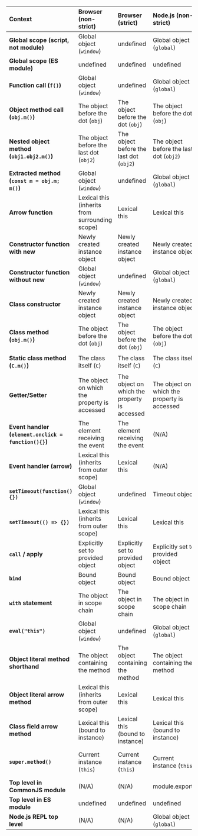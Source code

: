 | **Context** | **Browser (non-strict)** | **Browser (strict)** | **Node.js (non-strict)** | **Node.js (strict)** | **Example** |
| :--- | :--- | :--- | :--- | :--- | :--- |
| **Global scope (script, not module)** | Global object (`window`) | undefined | Global object (`global`) | undefined | `console.log(this);` |
| **Global scope (ES module)** | undefined | undefined | undefined | undefined | `console.log(this);` in module |
| **Function call (`f()`)** | Global object (`window`) | undefined | Global object (`global`) | undefined | `function f(){ console.log(this); } f();` |
| **Object method call (`obj.m()`)** | The object before the dot (`obj`) | The object before the dot (`obj`) | The object before the dot (`obj`) | The object before the dot (`obj`) | `let obj = { m(){ console.log(this); } }; obj.m();` |
| **Nested object method (`obj1.obj2.m()`)** | The object before the last dot (`obj2`) | The object before the last dot (`obj2`) | The object before the last dot (`obj2`) | The object before the last dot (`obj2`) | `let obj1 = { obj2:{ m(){ console.log(this); } } }; obj1.obj2.m();` |
| **Extracted method (`const m = obj.m; m()`)** | Global object (`window`) | undefined | Global object (`global`) | undefined | `let f = obj.m; f();` |
| **Arrow function** | Lexical this (inherits from surrounding scope) | Lexical this | Lexical this | Lexical this | `let f = () => console.log(this); f();` |
| **Constructor function with new** | Newly created instance object | Newly created instance object | Newly created instance object | Newly created instance object | `function Person(){ console.log(this); } new Person();` |
| **Constructor function without new** | Global object (`window`) | undefined | Global object (`global`) | undefined | `function Person(){ console.log(this); } Person();` |
| **Class constructor** | Newly created instance object | Newly created instance object | Newly created instance object | Newly created instance object | `class C { constructor(){ console.log(this); } } new C();` |
| **Class method (`obj.m()`)** | The object before the dot (`obj`) | The object before the dot (`obj`) | The object before the dot (`obj`) | The object before the dot (`obj`) | `class C { m(){ console.log(this); } } new C().m();` |
| **Static class method (`C.m()`)** | The class itself (`C`) | The class itself (`C`) | The class itself (`C`) | The class itself (`C`) | `class C { static m(){ console.log(this); } } C.m();` |
| **Getter/Setter** | The object on which the property is accessed | The object on which the property is accessed | The object on which the property is accessed | The object on which the property is accessed | `let obj = { get x(){ console.log(this); return 1; } }; obj.x;` |
| **Event handler (`element.onclick = function(){}`)** | The element receiving the event | The element receiving the event | (N/A) | (N/A) | `button.onclick = function(){ console.log(this); };` |
| **Event handler (arrow)** | Lexical this (inherits from outer scope) | Lexical this | (N/A) | (N/A) | `button.onclick = () => console.log(this);` |
| **`setTimeout(function(){})`** | Global object (`window`) | undefined | Timeout object | undefined | `setTimeout(function(){ console.log(this); }, 0);` |
| **`setTimeout(() => {})`** | Lexical this (inherits from outer scope) | Lexical this | Lexical this | Lexical this | `setTimeout(() => console.log(this), 0);` |
| **`call` / apply** | Explicitly set to provided object | Explicitly set to provided object | Explicitly set to provided object | Explicitly set to provided object | `function f(){ console.log(this); } f.call({x:1});` |
| **`bind`** | Bound object | Bound object | Bound object | Bound object | `let g = f.bind({y:2}); g();` |
| **`with` statement** | The object in scope chain | The object in scope chain | The object in scope chain | The object in scope chain | `with({a:1}){ console.log(this); }` |
| **`eval("this")`** | Global object (`window`) | undefined | Global object (`global`) | undefined (when called directly) | `console.log(eval("this"));` |
| **Object literal method shorthand** | The object containing the method | The object containing the method | The object containing the method | The object containing the method | `let obj = { m(){ console.log(this); } }; obj.m();` |
| **Object literal arrow method** | Lexical this (inherits from outer scope) | Lexical this | Lexical this | Lexical this | `let obj = { m: () => console.log(this) }; obj.m();` |
| **Class field arrow method** | Lexical this (bound to instance) | Lexical this (bound to instance) | Lexical this (bound to instance) | Lexical this (bound to instance) | `class C { m = () => console.log(this); } new C().m();` |
| **`super.method()`** | Current instance (`this`) | Current instance (`this`) | Current instance (`this`) | Current instance (`this`) | `class A { m(){ console.log(this); } } class B extends A { m(){ super.m(); } } new B().m();` |
| **Top level in CommonJS module** | (N/A) | (N/A) | module.exports | module.exports | `console.log(this);` inside `file.js` |
| **Top level in ES module** | undefined | undefined | undefined | undefined | `console.log(this);` in `esm.mjs` |
| **Node.js REPL top level** | (N/A) | (N/A) | Global object (`global`) | Global object (`global`) | `Type this in Node.js REPL` |
